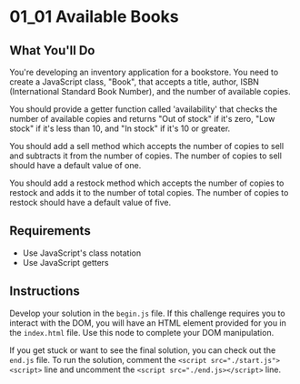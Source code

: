 # 01_01 Available Books

## What You'll Do

You're developing an inventory application for a bookstore.
You need to create a JavaScript class, "Book", that accepts a title, author,
ISBN (International Standard Book Number), and the number of available copies.

You should provide a getter function called 'availability' that checks the number of available copies and returns "Out of stock" if it's zero, "Low stock" if it's less than 10, and "In stock" if it's 10 or greater.

You should add a sell method which accepts the number of copies to sell and subtracts it from the number of copies. The number of copies to sell should have a default value of one.

You should add a restock method which accepts the number of copies to restock and adds it to the number of total copies. The number of copies to restock should have a default value of five.

## Requirements

- Use JavaScript's class notation
- Use JavaScript getters

## Instructions

Develop your solution in the `begin.js` file. If this challenge requires you to interact with the DOM, you will have an HTML element provided for you in the `index.html` file. Use this node to complete your DOM manipulation.

If you get stuck or want to see the final solution, you can check out the `end.js` file. To run the solution, comment the `<script src="./start.js"><script>` line and uncomment the `<script src="./end.js></script>` line.
